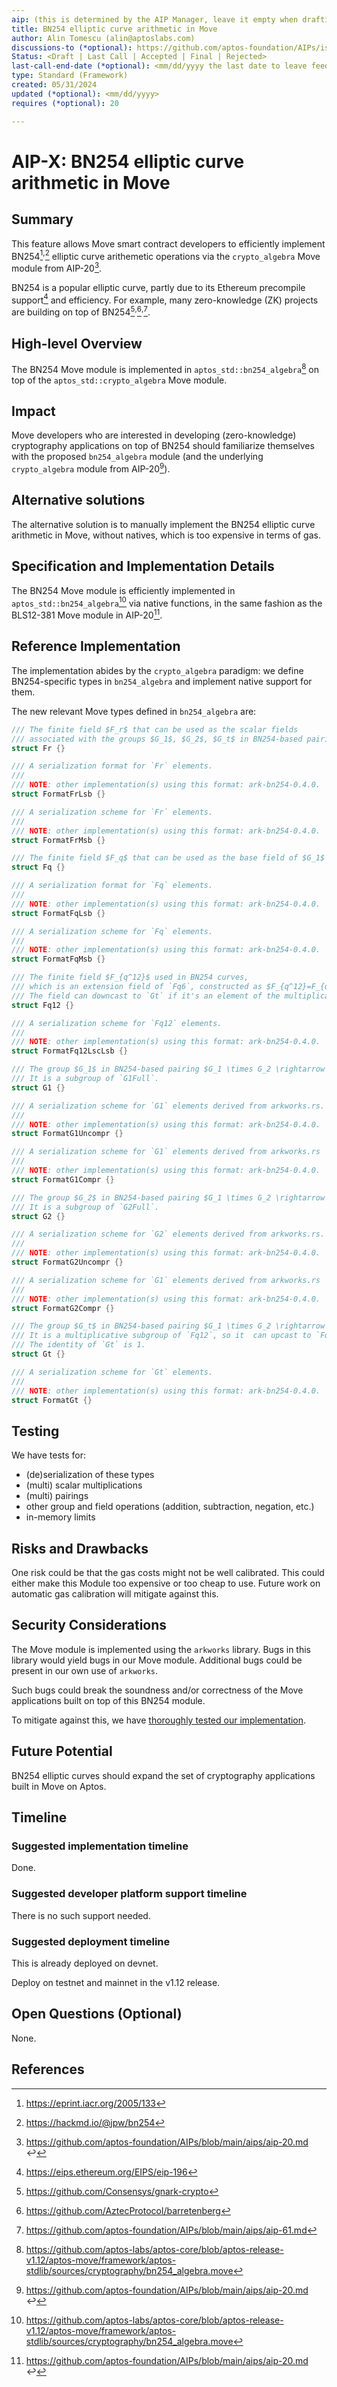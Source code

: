 ```yaml
---
aip: (this is determined by the AIP Manager, leave it empty when drafting)
title: BN254 elliptic curve arithmetic in Move
author: Alin Tomescu (alin@aptoslabs.com)
discussions-to (*optional): https://github.com/aptos-foundation/AIPs/issues/437
Status: <Draft | Last Call | Accepted | Final | Rejected>
last-call-end-date (*optional): <mm/dd/yyyy the last date to leave feedbacks and reviews>
type: Standard (Framework)
created: 05/31/2024
updated (*optional): <mm/dd/yyyy>
requires (*optional): 20

---
```


# AIP-X: BN254 elliptic curve arithmetic in Move

## Summary

This feature allows Move smart contract developers to efficiently implement BN254[^bn-curves]$^,$[^bn-blog] elliptic curve arithemetic operations via the `crypto_algebra` Move module from AIP-20[^aip-20].

BN254 is a popular elliptic curve, partly due to its Ethereum precompile support[^eth-bn254] and efficiency. For example, many zero-knowledge (ZK) projects are building on top of BN254[^gnark-crypto]$^,$[^barretenberg]$^,$[^keyless].

## High-level Overview

The BN254 Move module is implemented in `aptos_std::bn254_algebra`[^bn254-move] on top of the `aptos_std::crypto_algebra` Move module.

## Impact

Move developers who are interested in developing (zero-knowledge) cryptography applications on top of BN254 should familiarize themselves with the proposed `bn254_algebra` module (and the underlying `crypto_algebra` module from AIP-20[^aip-20]).

## Alternative solutions

The alternative solution is to manually implement the BN254 elliptic curve arithmetic in Move, without natives, which is too expensive in terms of gas.

## Specification and Implementation Details

The BN254 Move module is efficiently implemented in `aptos_std::bn254_algebra`[^bn254-move] via native functions, in the same fashion as the BLS12-381 Move module in AIP-20[^aip-20].

## Reference Implementation

The implementation abides by the `crypto_algebra` paradigm: we define BN254-specific types in `bn254_algebra` and implement native support for them.

The new relevant Move types defined in `bn254_algebra` are:

```rust
/// The finite field $F_r$ that can be used as the scalar fields
/// associated with the groups $G_1$, $G_2$, $G_t$ in BN254-based pairing.
struct Fr {}

/// A serialization format for `Fr` elements.
///
/// NOTE: other implementation(s) using this format: ark-bn254-0.4.0.
struct FormatFrLsb {}

/// A serialization scheme for `Fr` elements.
///
/// NOTE: other implementation(s) using this format: ark-bn254-0.4.0.
struct FormatFrMsb {}

/// The finite field $F_q$ that can be used as the base field of $G_1$
struct Fq {}

/// A serialization format for `Fq` elements.
///
/// NOTE: other implementation(s) using this format: ark-bn254-0.4.0.
struct FormatFqLsb {}

/// A serialization scheme for `Fq` elements.
///
/// NOTE: other implementation(s) using this format: ark-bn254-0.4.0.
struct FormatFqMsb {}

/// The finite field $F_{q^12}$ used in BN254 curves,
/// which is an extension field of `Fq6`, constructed as $F_{q^12}=F_{q^6}[w]/(w^2-v)$.
/// The field can downcast to `Gt` if it's an element of the multiplicative subgroup `Gt` of `Fq12`.
struct Fq12 {}

/// A serialization scheme for `Fq12` elements.
///
/// NOTE: other implementation(s) using this format: ark-bn254-0.4.0.
struct FormatFq12LscLsb {}

/// The group $G_1$ in BN254-based pairing $G_1 \times G_2 \rightarrow G_t$.
/// It is a subgroup of `G1Full`.
struct G1 {}

/// A serialization scheme for `G1` elements derived from arkworks.rs.
///
/// NOTE: other implementation(s) using this format: ark-bn254-0.4.0.
struct FormatG1Uncompr {}

/// A serialization scheme for `G1` elements derived from arkworks.rs
///
/// NOTE: other implementation(s) using this format: ark-bn254-0.4.0.
struct FormatG1Compr {}

/// The group $G_2$ in BN254-based pairing $G_1 \times G_2 \rightarrow G_t$.
/// It is a subgroup of `G2Full`.
struct G2 {}

/// A serialization scheme for `G2` elements derived from arkworks.rs.
///
/// NOTE: other implementation(s) using this format: ark-bn254-0.4.0.
struct FormatG2Uncompr {}

/// A serialization scheme for `G1` elements derived from arkworks.rs
///
/// NOTE: other implementation(s) using this format: ark-bn254-0.4.0.
struct FormatG2Compr {}

/// The group $G_t$ in BN254-based pairing $G_1 \times G_2 \rightarrow G_t$.
/// It is a multiplicative subgroup of `Fq12`, so it  can upcast to `Fq12`.
/// The identity of `Gt` is 1.
struct Gt {}

/// A serialization scheme for `Gt` elements.
///
/// NOTE: other implementation(s) using this format: ark-bn254-0.4.0.
struct FormatGt {}
```



## Testing

We have tests for:

- (de)serialization of these types
- (multi) scalar multiplications
- (multi) pairings
- other group and field operations (addition, subtraction, negation, etc.)
- in-memory limits

## Risks and Drawbacks

One risk could be that the gas costs might not be well calibrated. This could either make this Module too expensive or too cheap to use. Future work on automatic gas calibration will mitigate against this.

## Security Considerations

The Move module is implemented using the `arkworks` library. Bugs in this library would yield bugs in our Move module. Additional bugs could be present in our own use of `arkworks`.

Such bugs could break the soundness and/or correctness of the Move applications built on top of this BN254 module.

To mitigate against this, we have [thoroughly tested our implementation](#Testing).

## Future Potential

BN254 elliptic curves should expand the set of cryptography applications built in Move on Aptos.

## Timeline

### Suggested implementation timeline

Done.

### Suggested developer platform support timeline

There is no such support needed.

### Suggested deployment timeline

This is already deployed on devnet.

Deploy on testnet and mainnet in the v1.12 release.

## Open Questions (Optional)

None.

## References

[^aip-20]: https://github.com/aptos-foundation/AIPs/blob/main/aips/aip-20.md ↩
[^barretenberg]: https://github.com/AztecProtocol/barretenberg
[^bn254-move]: https://github.com/aptos-labs/aptos-core/blob/aptos-release-v1.12/aptos-move/framework/aptos-stdlib/sources/cryptography/bn254_algebra.move
[^bn-curves]: https://eprint.iacr.org/2005/133
[^bn-blog]: https://hackmd.io/@jpw/bn254
[^eth-bn254]: https://eips.ethereum.org/EIPS/eip-196
[^gnark-crypto]: https://github.com/Consensys/gnark-crypto
[^keyless]: https://github.com/aptos-foundation/AIPs/blob/main/aips/aip-61.md
